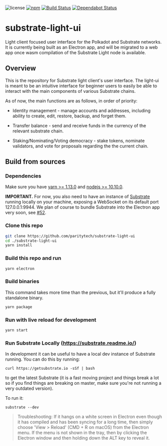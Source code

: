 ![license](https://img.shields.io/badge/License-Apache%202.0-blue.svg?style=flat-square)
[![npm](https://img.shields.io/npm/v/@polkadot/apps.svg?style=flat-square)](https://www.npmjs.com/package/@polkadot/apps)
[![Build Status](https://travis-ci.org/paritytech/substrate-light-ui.svg?branch=master)](https://travis-ci.org/paritytech/substrate-light-ui)
[![Dependabot Status](https://api.dependabot.com/badges/status?host=github&repo=paritytech/substrate-light-ui)](https://dependabot.com)

# substrate-light-ui

Light client focused user interface for the Polkadot and Substrate networks. It is currently being built as an Electron app, and will be migrated to a web app once wasm compilation of the Substrate Light node is available.

## Overview

This is the repository for Substrate light client's user interface. The light-ui is meant to be an intuitive interface for beginner users to easily be able to interact with the main components of various Substrate chains.

As of now, the main functions are as follows, in order of priority:

* Identity management - manage accounts and addresses, including ability to create, edit, restore, backup, and forget them.

* Transfer balance - send and receive funds in the currency of the relevant substrate chain.

* Staking/Nominating/Voting democracy - stake tokens, nominate validators, and vote for proposals regarding the the current chain.

## Build from sources

### Dependencies

Make sure you have [yarn >= 1.13.0](http://yarnpkg.com/) and [nodejs >= 10.10.0](https://nodejs.org/en/).

**IMPORTANT.** For now, you also need to have an instance of [Substrate](https://github.com/paritytech/substrate) running locally on your machine, exposing a WebSocket on its default port 127.0.0.1:9944. We plan of course to bundle Substrate into the Electron app very soon, see [#52](https://github.com/paritytech/substrate-light-ui/issues/52).

### Clone this repo

```bash
git clone https://github.com/paritytech/substrate-light-ui
cd ./substrate-light-ui
yarn install
```

### Build this repo and run

```bash
yarn electron
```

### Build binaries

This command takes more time than the previous, but it'll produce a fully standalone binary.

```bash
yarn package
```

### Run with live reload for development

```bash
yarn start
```

### Run Substrate Locally (https://substrate.readme.io/)
In development it can be useful to have a local dev instance of Substrate running. You can do this by running:
```
curl https://getsubstrate.io -sSf | bash
```
to get the latest Substrate (it is a fast moving project and things break a lot so if you find things are breaking on master, make sure you're not running a very outdated version).

To run it:
```
substrate --dev
```


> Troubleshooting: If it hangs on a white screen in Electron even though it has compiled and has been syncing for a long time, then simply choose 'View > Reload' (CMD + R on macOS) from the Electron menu. If the menu is not shown in the tray, then by clicking the Electron window and then holding down the ALT key to reveal it.
